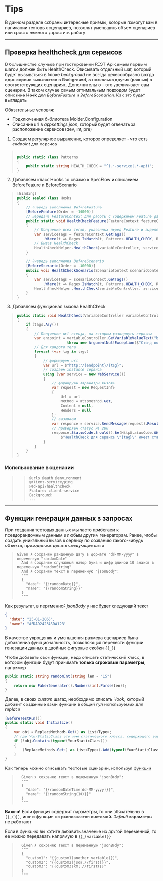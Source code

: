 # Tips
В данном разделе собраны интересные приемы, которые помогут вам в написании тестовых сценариев, позволят уменьшить объем сценариев или просто немного упростить работу

------

## Проверка healthcheck для сервисов

В большинстве случаев при тестировании REST Api самым первым шагом должен быть HealthCheck. Описывать отдельный шаг, который будет вызываться в блоке *background* не всегда целесообразно (когда один сервис вызывается в Background, а несколько других (разных) в соответствующих сценариях. Дополнительно - это увеличивает сам сценарии.
В таком случае самым оптимальным подходом будет описание **Hook** для *BefareFeature* и *BeforeScenarion*. Как это будет выглядеть

Обязательные условия:
* Подключенная библиотека Molder.Configuration
* Описание url в *appsettings.json*, который будет отвечать за расположение сервисов (dev, int, pre)

1. Создаем регулярное выражение, которое определяет - что есть *endpoint* для сервиса
> ```c#
> 
> public static class Patterns
> {
>     public static string HEALTH_CHECK = "^(.*-service|.*-api)";
> }
> ```

2. Добавляем класс Hooks со связью к SpecFlow и описанием BeforeFeature и BeforeScenario
> ```c#
> [Binding]
> public sealed class Hooks
> {
>     // Очередь выполнения BeforeFeature
>     [BeforeFeature(Order = -10000)]
>     // Передача FeatureContext для работы с содержимым Feature файла и VariableController для работы с переменными.
>     public static void HealthCheckFeature(FeatureContext featureContext, VariableController variableController)
>     {
>         // Получение всех тегов, указанных перед Feature и выделение только тех, которые подходят под регулярное выражение
>         var serviceTags = featureContext.GetTags()
>             .Where(t => Regex.IsMatch(t, Patterns.HEALTH_CHECK, RegexOptions.IgnoreCase));
>         // Вызов HealthCheck
>         HealthCheckHelper.HealthCheck(variableController, serviceTags);
>     }
>     
>     // Очередь выполнения BeforeScenario
>     [BeforeScenario(Order = -30000)]
>     public void HealthCheckScenario(ScenarioContext scenarioContext, VariableController variableController)
>     {
>         var serviceTags = scenarioContext.GetTags()
>             .Where(t => Regex.IsMatch(t, Patterns.HEALTH_CHECK, RegexOptions.IgnoreCase));
>         HealthCheckHelper.HealthCheck(variableController, serviceTags);
>     }
> }
> ```

3. Добавляем функционал вызова HealthCheck
> ```c#
> public static void HealthCheck(VariableController variableController, IEnumerable<string> tags)
> {
>     if (tags.Any())
>     {
>         // Получение url стенда, на котором развернуты сервисы
>         var endpoint = variableController.GetVariableValueText("base_url") ??
>                        throw new ArgumentNullException($"Стенд по url с названием \"base_url\" не существует");
>         // Для каждого тега ...
>         foreach (var tag in tags)
>         {
>             // формируем url
>             var url = $"http://{endpoint}/{tag}";
>             // создаем instance сервиса
>             using (var service = new WebService())
>             {
>                 // формируем параметры вызова
>                 var request = new RequestInfo
>                 {
>                     Url = url,
>                     Method = HttpMethod.Get,
>                     Content = null,
>                     Headers = null
>                 };
>                 // вызываем
>                 var responce = service.SendMessage(request).Result;
>                 // проверяем статус на 200
>                 responce.StatusCode.Should().Be(HttpStatusCode.OK,
>                     $"HealthCheck для сервиса \"{tag}\" имеет статус {responce.StatusCode}");
>             }
>         }
>     }
> }
> ```

### Использование в сценарии
>> ```gherkin
>> @urls @auth @environment
>> @client-service/ping
>> @ad-api/healthcheck
>> Feature: client-service
>> Background: 
>> ...
>> ```

------
## Функции генерации данных в запросах
При создании тестовых данных мы часто прибегаем к псевдорандомным данным и любым другим генераторам. Ранее, чтобы создать уникальный вызов к сервису по созданию какого-нибудь объекта, приходилось делать следующие шаги

> ```gherkin
> Given я сохраняю рандомную дату в формате "dd-MM-yyyy" в переменную "randomDate"
>   And я сохраняю случайный набор букв и цифр длиной 10 знаков в переменную "randomString"
>   And я сохраняю текст в переменную "jsonBody":
>   """
>   {
>     "date": "{{randomDate}}",
>     "name": "{{randomString}}"
>   }
>   """
Как результат, в переменной *jsonBody* у нас будет следующий текст
```json
{
  "date": "25-01-2065",
  "name": "ASDAD24234SDA123"
}
```
В качестве упрощения и уменьшения размера сценариев была добавлениа функциональность, позволяющая перенести функции генерации данных в двойные фигурные скобки `{{_}}`

Чтобы добавить свои функции, надо описать статический класс, в котором функции будут принимать **только строковые параметры**, например
```c#
public static string randomInt(string len = "15")
{
    return new FakerGenerator().Numbers(int.Parse(len));
}
```
Далее, в своих *custom* шагах, необходимо описать *Hook*, который добавит созданные вами функции в общий пул используемых для *replace*
```c#
[BeforeTestRun()]
public static void Initialize()
{
    var obj = ReplaceMethods.Get() as List<Type>;
    // где YourStaticClass это имя статического класса, содержащего ваши функции
    if (!obj.Contains(typeof(YourStaticClass)))
    {
        (ReplaceMethods.Get() as List<Type>).Add(typeof(YourStaticClass));
    }
}
```
Как теперь можно описывать тестовые сценарии, используя [функции](/src/Molder.Generator/Extensions/GenerationFunctions.cs)

> ```gherkin
>   Given я сохраняю текст в переменную "jsonBody":
>   """
>   {
>     "date": "{{randomDateTime(dd-MM-yyyy)}}",
>     "name": "{{randomString(10)}}"
>   }
>   """
  
**Важно!**
Если функция содержит параметры, то они обязательны в `{{_()}}`, иначе функция не распознается системой. *Default* параметры не работают

Если в функцию вы хотите добавить значение из другой переменной, то ее можно передавать напрямую в `{{_(variable)}}`
> ```gherkin
>   Given я сохраняю текст в переменную "jsonBody":
>   """
>   {
>     "custom1": "{{custom1(another_variable)}}",
>     "custom2": "{{custom2(json.//first)}}",
>     "custom3": "{{custom3(xml.//first)}}"
>   }
>   """
